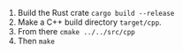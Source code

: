 1. Build the Rust crate `cargo build --release`
2. Make a C++ build directory `target/cpp`.
3. From there `cmake ../../src/cpp`
4. Then `make`
